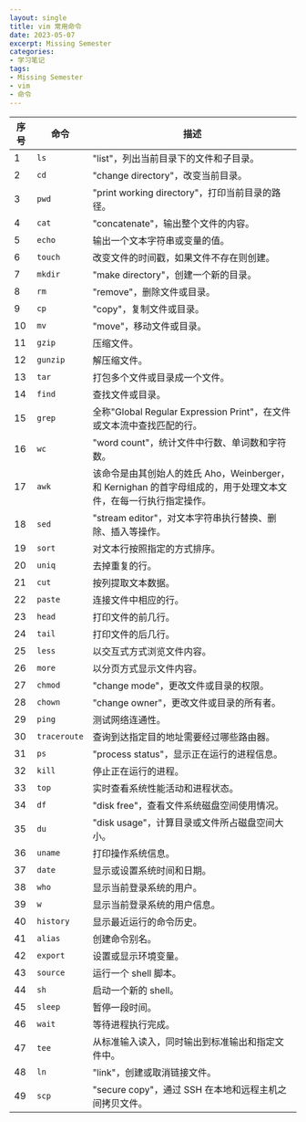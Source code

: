 ```yaml
---
layout: single
title: vim 常用命令
date: 2023-05-07 
excerpt: Missing Semester
categories:
- 学习笔记
tags:
- Missing Semester
- vim
- 命令
---
```



| 序号 | 命令 | 描述 |
| --- | --- | --- |
| 1 | `ls` | "list"，列出当前目录下的文件和子目录。 |
| 2 | `cd` | "change directory"，改变当前目录。 |
| 3 | `pwd` | "print working directory"，打印当前目录的路径。 |
| 4 | `cat` | "concatenate"，输出整个文件的内容。 |
| 5 | `echo` | 输出一个文本字符串或变量的值。 |
| 6 | `touch` | 改变文件的时间戳，如果文件不存在则创建。 |
| 7 | `mkdir` | "make directory"，创建一个新的目录。 |
| 8 | `rm` | "remove"，删除文件或目录。 |
| 9 | `cp` | "copy"，复制文件或目录。 |
| 10 | `mv` | "move"，移动文件或目录。 |
| 11 | `gzip` | 压缩文件。 |
| 12 | `gunzip` | 解压缩文件。 |
| 13 | `tar` | 打包多个文件或目录成一个文件。 |
| 14 | `find` | 查找文件或目录。 |
| 15 | `grep` | 全称"Global Regular Expression Print"，在文件或文本流中查找匹配的行。 |
| 16 | `wc` | "word count"，统计文件中行数、单词数和字符数。 |
| 17 | `awk` | 该命令是由其创始人的姓氏 Aho，Weinberger，和 Kernighan 的首字母组成的，用于处理文本文件，在每一行执行指定操作。 |
| 18 | `sed` | "stream editor"，对文本字符串执行替换、删除、插入等操作。 |
| 19 | `sort` | 对文本行按照指定的方式排序。 |
| 20 | `uniq` | 去掉重复的行。 |
| 21 | `cut` | 按列提取文本数据。 |
| 22 | `paste` | 连接文件中相应的行。 |
| 23 | `head` | 打印文件的前几行。 |
| 24 | `tail` | 打印文件的后几行。 |
| 25 | `less` | 以交互式方式浏览文件内容。 |
| 26 | `more` | 以分页方式显示文件内容。 |
| 27 | `chmod` | "change mode"，更改文件或目录的权限。 |
| 28 | `chown` | "change owner"，更改文件或目录的所有者。 |
| 29 | `ping` | 测试网络连通性。 |
| 30 | `traceroute` | 查询到达指定目的地址需要经过哪些路由器。 |
| 31 | `ps` | "process status"，显示正在运行的进程信息。 |
| 32 | `kill` | 停止正在运行的进程。 |
| 33 | `top` | 实时查看系统性能活动和进程状态。 |
| 34 | `df` | "disk free"，查看文件系统磁盘空间使用情况。 |
| 35 | `du` | "disk usage"，计算目录或文件所占磁盘空间大小。 |
| 36 | `uname` | 打印操作系统信息。 |
| 37 | `date` | 显示或设置系统时间和日期。 |
| 38 | `who` | 显示当前登录系统的用户。 |
| 39 | `w` | 显示当前登录系统的用户信息。 |
| 40 | `history` | 显示最近运行的命令历史。 |
| 41 | `alias` | 创建命令别名。 |
| 42 | `export` | 设置或显示环境变量。 |
| 43 | `source` | 运行一个 shell 脚本。 |
| 44 | `sh` | 启动一个新的 shell。 |
| 45 | `sleep` | 暂停一段时间。 |
| 46 | `wait` | 等待进程执行完成。 |
| 47 | `tee` | 从标准输入读入，同时输出到标准输出和指定文件中。 |
| 48 | `ln` | "link"，创建或取消链接文件。 |
| 49 | `scp` | "secure copy"，通过 SSH 在本地和远程主机之间拷贝文件。 |